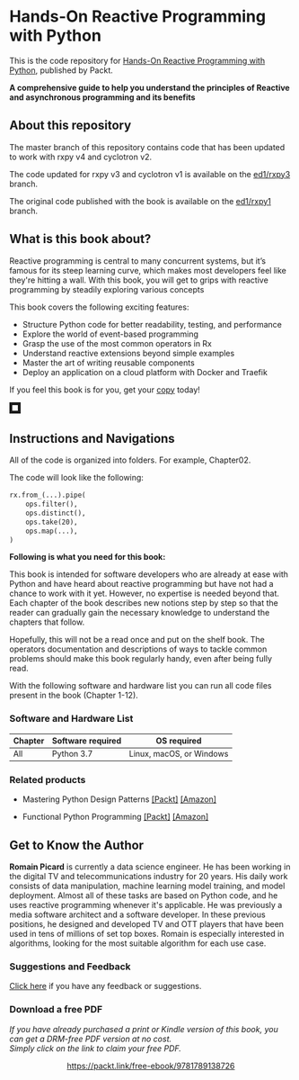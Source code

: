 


# Hands-On Reactive Programming with Python

This is the code repository for [Hands-On Reactive Programming with Python](https://www.packtpub.com/application-development/hands-reactive-programming-python?utm_source=github&utm_medium=repository&utm_campaign=9781789138726), published by Packt.

**A comprehensive guide to help you understand the principles of Reactive and asynchronous programming and its benefits**

## About this repository

The master branch of this repository contains code that has been updated to work
with rxpy v4 and cyclotron v2.

The code updated for rxpy v3 and cyclotron v1 is available on the
[ed1/rxpy3](https://github.com/PacktPublishing/Hands-On-Reactive-Programming-with-Python/tree/ed1/rxpy3)
branch.

The original code published with the book is available on the
[ed1/rxpy1](https://github.com/PacktPublishing/Hands-On-Reactive-Programming-with-Python/tree/ed1/rxpy1)
branch.

## What is this book about?
Reactive programming is central to many concurrent systems, but it’s famous for
its steep learning curve, which makes most developers feel like they're hitting
a wall. With this book, you will get to grips with reactive programming by
steadily exploring various concepts

This book covers the following exciting features:
* Structure Python code for better readability, testing, and performance 
* Explore the world of event-based programming 
* Grasp the use of the most common operators in Rx 
* Understand reactive extensions beyond simple examples 
* Master the art of writing reusable components 
* Deploy an application on a cloud platform with Docker and Traefik

If you feel this book is for you, get your [copy](https://www.amazon.com/dp/1789138728) today!

<a href="https://www.packtpub.com/?utm_source=github&utm_medium=banner&utm_campaign=GitHubBanner"><img src="https://raw.githubusercontent.com/PacktPublishing/GitHub/master/GitHub.png" 
alt="https://www.packtpub.com/" border="5" /></a>

## Instructions and Navigations
All of the code is organized into folders. For example, Chapter02.

The code will look like the following:
```
rx.from_(...).pipe(
    ops.filter(),
    ops.distinct(),
    ops.take(20),
    ops.map(...),
)
```

**Following is what you need for this book:**

This book is intended for software developers who are already at ease with
Python and have heard about reactive programming but have not had a chance to
work with it yet. However, no expertise is needed beyond that. Each chapter of
the book describes new notions step by step so that the reader can gradually
gain the necessary knowledge to understand the chapters that follow.

Hopefully, this will not be a read once and put on the shelf book. The operators
documentation and descriptions of ways to tackle common problems should make
this book regularly handy, even after being fully read.

With the following software and hardware list you can run all code files present
in the book (Chapter 1-12).

### Software and Hardware List
| Chapter | Software required | OS required |
| -------- | ------------------------------------ | ----------------------------------- |
| All | Python 3.7 | Linux, macOS, or Windows |

### Related products
* Mastering Python Design Patterns [[Packt]](https://www.packtpub.com/application-development/mastering-python-design-patterns?utm_source=github&utm_medium=repository&utm_campaign=9781783989324) [[Amazon]](https://www.amazon.com/dp/1783989327)

* Functional Python Programming [[Packt]](https://www.packtpub.com/application-development/functional-python-programming?utm_source=github&utm_medium=repository&utm_campaign=9781784396992) [[Amazon]](https://www.amazon.com/dp/1784396990)

## Get to Know the Author

**Romain Picard**
is currently a data science engineer. He has been working in the digital TV and
telecommunications industry for 20 years. His daily work consists of data
manipulation, machine learning model training, and model deployment. Almost all
of these tasks are based on Python code, and he uses reactive programming
whenever it's applicable. He was previously a media software architect and a
software developer. In these previous positions, he designed and developed TV
and OTT players that have been used in tens of millions of set top boxes. Romain
is especially interested in algorithms, looking for the most suitable algorithm
for each use case.

### Suggestions and Feedback
[Click here](https://docs.google.com/forms/d/e/1FAIpQLSdy7dATC6QmEL81FIUuymZ0Wy9vH1jHkvpY57OiMeKGqib_Ow/viewform) if you have any feedback or suggestions.
### Download a free PDF

 <i>If you have already purchased a print or Kindle version of this book, you can get a DRM-free PDF version at no cost.<br>Simply click on the link to claim your free PDF.</i>
<p align="center"> <a href="https://packt.link/free-ebook/9781789138726">https://packt.link/free-ebook/9781789138726 </a> </p>